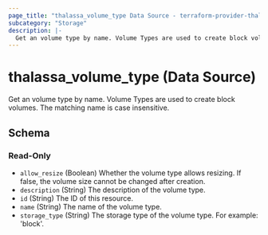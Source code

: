 ```yaml
---
page_title: "thalassa_volume_type Data Source - terraform-provider-thalassa"
subcategory: "Storage"
description: |-
  Get an volume type by name. Volume Types are used to create block volumes. The matching name is case insensitive.
---
```


# thalassa_volume_type (Data Source)

Get an volume type by name. Volume Types are used to create block volumes. The matching name is case insensitive.



<!-- schema generated by tfplugindocs -->
## Schema

### Read-Only

- `allow_resize` (Boolean) Whether the volume type allows resizing. If false, the volume size cannot be changed after creation.
- `description` (String) The description of the volume type.
- `id` (String) The ID of this resource.
- `name` (String) The name of the volume type.
- `storage_type` (String) The storage type of the volume type. For example: 'block'.